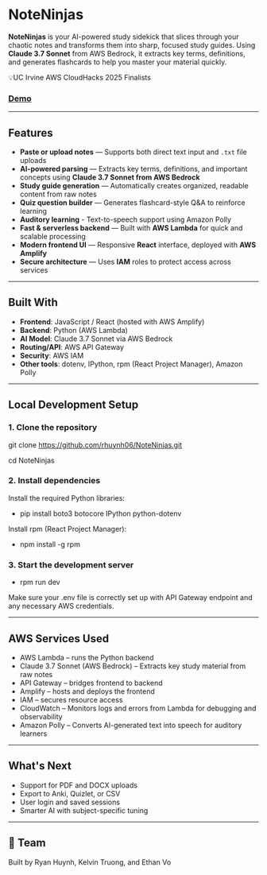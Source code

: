 # NoteNinjas

**NoteNinjas** is your AI-powered study sidekick that slices through your chaotic notes and transforms them into sharp, focused study guides. Using **Claude 3.7 Sonnet** from AWS Bedrock, it extracts key terms, definitions, and generates flashcards to help you master your material quickly.

💡UC Irvine AWS CloudHacks 2025 Finalists

### [Demo](https://www.youtube.com/watch?v=Rm0rGJBY15E)

---

## Features

- **Paste or upload notes** — Supports both direct text input and `.txt` file uploads
- **AI-powered parsing** — Extracts key terms, definitions, and important concepts using **Claude 3.7 Sonnet from AWS Bedrock**
- **Study guide generation** — Automatically creates organized, readable content from raw notes
- **Quiz question builder** — Generates flashcard-style Q&A to reinforce learning
- **Auditory learning** - Text-to-speech support using Amazon Polly
- **Fast & serverless backend** — Built with **AWS Lambda** for quick and scalable processing
- **Modern frontend UI** — Responsive **React** interface, deployed with **AWS Amplify**
- **Secure architecture** — Uses **IAM** roles to protect access across services

---

## Built With

- **Frontend**: JavaScript / React (hosted with AWS Amplify)
- **Backend**: Python (AWS Lambda)
- **AI Model**: Claude 3.7 Sonnet via AWS Bedrock
- **Routing/API**: AWS API Gateway
- **Security**: AWS IAM
- **Other tools**: dotenv, IPython, rpm (React Project Manager), Amazon Polly

---

## Local Development Setup

### 1. Clone the repository
git clone https://github.com/rhuynh06/NoteNinjas.git

cd NoteNinjas

### 2. Install dependencies
Install the required Python libraries:
- pip install boto3 botocore IPython python-dotenv

Install rpm (React Project Manager):
- npm install -g rpm

### 3. Start the development server
- rpm run dev

Make sure your .env file is correctly set up with API Gateway endpoint and any necessary AWS credentials.

---

## AWS Services Used
- AWS Lambda – runs the Python backend
- Claude 3.7 Sonnet (AWS Bedrock) – Extracts key study material from raw notes
- API Gateway – bridges frontend to backend
- Amplify – hosts and deploys the frontend
- IAM – secures resource access
- CloudWatch – Monitors logs and errors from Lambda for debugging and observability
- Amazon Polly – Converts AI-generated text into speech for auditory learners

---

## What's Next
- Support for PDF and DOCX uploads
- Export to Anki, Quizlet, or CSV
- User login and saved sessions
- Smarter AI with subject-specific tuning

---

## 🤝 Team
Built by Ryan Huynh, Kelvin Truong, and Ethan Vo
